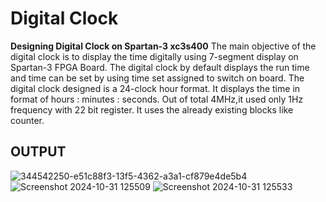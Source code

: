 # Digital Clock

**Designing Digital Clock on Spartan-3 xc3s400**
The main objective of the digital clock is to display the time digitally using 7-segment display on Spartan-3 FPGA Board. The digital clock by default displays the run time and time can be set by using time set assigned to switch on board. The digital clock designed is a 24-clock hour format. It displays the time in format of hours : minutes : seconds. Out of total 4MHz,it used only 1Hz frequency with 22 bit register. It uses the already existing blocks like counter.

## OUTPUT

![344542250-e51c88f3-13f5-4362-a3a1-cf879e4de5b4](https://github.com/user-attachments/assets/4b98cf8c-09fc-4ef8-8cee-7b90dd7837c5)
![Screenshot 2024-10-31 125509](https://github.com/user-attachments/assets/ca4188dd-2abe-41c0-aaaa-d7a3f4d7ca67)
![Screenshot 2024-10-31 125533](https://github.com/user-attachments/assets/c614eafc-0d9d-4ad8-b90f-211c77517553)

